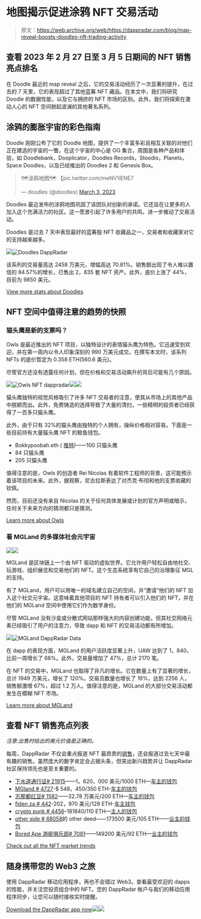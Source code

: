 # 地图揭示促进涂鸦 NFT 交易活动

> 原文：<https://web.archive.org/web/https://dappradar.com/blog/map-reveal-boosts-doodles-nft-trading-activity>

## 查看 2023 年 2 月 27 日至 3 月 5 日期间的 NFT 销售亮点排名

在 Doodle 最近的 map reveal 之后，它的交易活动经历了一次显著的提升，在过去的 7 天里，它的表现超过了其他蓝筹 NFT 藏品。在本文中，我们将研究 Doodle 的数据性能，以及它与拥挤的 NFT 市场的区别。此外，我们将探索在激动人心的 NFT 空间掀起波澜的其他著名系列。

## 涂鸦的膨胀宇宙的彩色指南

Doodle 刚刚公布了它的 Doodle 地图，提供了一个丰富多彩且相互关联的对他们正在建造的宇宙的一瞥。在这个宇宙的中心是 OG 集合，周围是各种产品和体验，如 Doodlebank，Dooplicator，Doodles Records，Stoodio，Planets，Space Doodles，以及已经推出的 Doodles 2 和 Genesis Box。

> 🗺️涂鸦地图🗺️
> 【pic.twitter.com/meNV1iENE7 
> 
> — doodles (@doodles) [March 3, 2023](https://web.archive.org/web/20230307171751/https://twitter.com/doodles/status/1631711599261098001?ref_src=twsrc%5Etfw)

Doodles 最近发布的涂鸦地图巩固了该团队对创新的承诺。它还旨在让更多的人加入这个充满活力的社区。这一愿景引起了许多用户的共鸣，进一步推动了交易活动。

Doodles 是过去 7 天中表现最好的蓝筹股 NFT 收藏品之一，交易者和收藏家对它的支持越来越多。

![](img/ff4455e78410e5fa80b1958ae580f8aa.png)![Doodles DappRadar](img/09609090454be8b8eae08371cb003379.png)

该系列的交易量高达 2458 万美元，增幅高达 70.81%。销售额出现了令人难以置信的 84.57%的增长，已售出 2，835 套 NFT 资产。此外，底价上涨了 44%，目前为 9850 美元。

[View more stats about Doodles](https://web.archive.org/web/20230307171751/https://dappradar.com/ethereum/collectibles/doodles-3/nfts)

## NFT 空间中值得注意的趋势的快照

### 猫头鹰是新的支票吗？

Owls 是最近推出的 NFT 项目，以独特设计的表情猫头鹰为特色。它迅速受到欢迎，并在第一周内以令人印象深刻的 990 万美元成交。在撰写本文时，该系列 NFTs 的底价暂定为 0.358 ETH(560.6 美元)。

尽管官方还没有透露任何计划，但在价格和交易活动飙升的背后可能有几个原因。

![](img/2cc14e43afa758bba4702c47116656b1.png)![Owls NFT dappradar](img/407f545d351aff2ac258e816a4c26e51.png)![](img/1f94f1109bd93c627c19889d9cbabb5e.png)![](img/0ff98cc21be6463c179280501fade1f0.png)

猫头鹰独特的视觉风格吸引了许多 NFT 交易者的注意，使其从市场上的其他产品中脱颖而出。此外，免费铸造的选择导致了大量的清扫，一些精明的投资者已经获得了一百多只猫头鹰。

此外，由于只有 32%的猫头鹰由独特的个人拥有，操纵价格相对容易。下面是一些目前持有大量猫头鹰 NFT 的鲸鱼钱包。

*   Bokkypoobah.eth ( [推特](https://web.archive.org/web/20230307171751/https://twitter.com/BokkyPooBah))——100 只猫头鹰
*   84 只猫头鹰
*   205 只猫头鹰

值得注意的是，Owls 的创造者 Rei Nicolas 有着软件工程师的背景，这可能预示着该项目的未来。此外，据观察，尼古拉斯表达了对杰克·布彻和他的支票收藏的钦佩。

然而，目前还没有来自 Nicolas 的关于任何具体发展或计划的官方声明或暗示，任何关于未来方向的猜测都只是猜测。

[Learn more about Owls](https://web.archive.org/web/20230307171751/https://dappradar.com/ethereum/collectibles/owls/nfts)

### 看 MGLand 的多媒体社会元宇宙

![](img/ecc772f01e85c6932ee6e9c5005bcb39.png)![](img/ee43f6957df7913d410992c44ea60afb.png)

MGLand 是区块链上一个由 NFT 驱动的虚拟世界。它允许用户轻松自由地社交、玩游戏、组织展览和交易他们的 NFT。这个生态系统享有它自己的治理象征 MGL 的支持。

有了 MGLand，用户可以用唯一的域名建立自己的空间，并“邀请”他们的 NFT 加入这个社交元宇宙。这意味着其他项目的 NFT 持有者可以引入他们的 NFT，并在他们的 MGLand 空间中使用它们作为数字身份。

尽管 MGLand 没有沙盒或分散式网站那样强大的内容创建功能，但其社交网络元素已经吸引了用户的注意力，导致 dapp 和 NFT 的交易活动都有所增加。

![](img/031f5e30fba088f3e6e8b38ccba003d8.png)![MGLand DappRadar Data](img/36ad14e94276cc3c7f29f25da9961120.png)

在 dapp 的表现方面，MGLand 的用户活跃度显著上升，UAW 达到了 1，840，比前一周增长了 68%。此外，交易量增加了 47%，总计 2170 笔。

在 NFT 的交易中，MGLand 也取得了非凡的增长。它在数量上有了显著的增长，总计 1949 万美元，增长了 120%。交易员数量也增长了 19%，达到 2256 人，销售额激增 67%，超过 1.2 万人。值得注意的是，MGLand 的大部分交易活动都发生在模糊 NFT 市场。

[Learn more about MGLand](https://web.archive.org/web/20230307171751/https://dappradar.com/ethereum/collectibles/mg-land/nfts)

## 查看 NFT 销售亮点列表

*注意:出售时给出的美元价值是正确的。*

每周，DappRadar 不仅会重点报道 NFT 最昂贵的[销售](https://web.archive.org/web/20230307171751/https://dappradar.com/nft/sales)，还会报道过去七天中最有趣的销售。虽然庞大的数字肯定会占据头条，但突出新兴趋势并让 DappRadar 社区保持领先也是至关重要的。

*   [下水道通行证# 21915](https://web.archive.org/web/20230307171751/https://dappradar.com/hub/assets/eth/0x764aeebcf425d56800ef2c84f2578689415a2daa/21915)——1，620，000 美元/1000 ETH—[车主的钱包](https://web.archive.org/web/20230307171751/https://dappradar.com/hub/wallet/eth/0xc99284c81f700f10f5634c2db18a7c4cc15bff41?utm_source=rankings&utm_medium=nft&utm_campaign=nft_sales)
*   [MGland # 4727](https://web.archive.org/web/20230307171751/https://dappradar.com/hub/assets/eth/0xe75512aa3bec8f00434bbd6ad8b0a3fbff100ad6/4727)-$ 548，450/350 ETH-[车主的钱包](https://web.archive.org/web/20230307171751/https://dappradar.com/hub/wallet/eth/0xb8ddbf243ff2a1f663eecb8be8423bb71737dea7?utm_source=rankings&utm_medium=nft&utm_campaign=nft_sales)
*   [志那都红豆# 1582](https://web.archive.org/web/20230307171751/https://dappradar.com/hub/assets/eth/0xed5af388653567af2f388e6224dc7c4b3241c544/1582)——32.78 万美元/200 ETH—[车主的钱包](https://web.archive.org/web/20230307171751/https://dappradar.com/hub/wallet/eth/0x05c250120ce07ba6fe361b39ac344148435c25ca?utm_source=rankings&utm_medium=nft&utm_campaign=nft_sales)
*   [fiden za # 442](https://web.archive.org/web/20230307171751/https://dappradar.com/hub/assets/eth/0xa7d8d9ef8d8ce8992df33d8b8cf4aebabd5bd270/78000442)-202，970 美元/129 ETH-[车主钱包](https://web.archive.org/web/20230307171751/https://dappradar.com/hub/wallet/eth/0x4bd86f07ac3b0194ad1b5af7fd01b1f1915ee050?utm_source=rankings&utm_medium=nft&utm_campaign=nft_sales)
*   [crypto punk # 4456](https://web.archive.org/web/20230307171751/https://dappradar.com/hub/assets/eth/0xb47e3cd837ddf8e4c57f05d70ab865de6e193bbb/4456)–181840/110 ETH—[主人的钱包](https://web.archive.org/web/20230307171751/https://dappradar.com/hub/wallet/eth/0xa7c4302370cbdf8c3a601bce82f64bb73dcaf10a?utm_source=rankings&utm_medium=nft&utm_campaign=nft_sales)
*   [other side # 68058](https://web.archive.org/web/20230307171751/https://dappradar.com/hub/assets/eth/0x34d85c9cdeb23fa97cb08333b511ac86e1c4e258/68058)的 other deed——173500 美元/105 ETH——[业主的钱包](https://web.archive.org/web/20230307171751/https://dappradar.com/hub/wallet/eth/0x9df276bc9d4527e801c4b12b4edce3cd484bd490?utm_source=rankings&utm_medium=nft&utm_campaign=nft_sales)
*   [Bored Ape 游艇俱乐部# 7081](https://web.archive.org/web/20230307171751/https://dappradar.com/hub/assets/eth/0xbc4ca0eda7647a8ab7c2061c2e118a18a936f13d/7081)——149200 美元/92 ETH—[业主的钱包](https://web.archive.org/web/20230307171751/https://dappradar.com/hub/wallet/eth/0x638a98bbb92a7582d07c52ff407d49664dc8b3ee?utm_source=rankings&utm_medium=nft&utm_campaign=nft_sales)

[Check out all the NFT market trends](https://web.archive.org/web/20230307171751/https://dappradar.com/nft/sales)

## 随身携带您的 Web3 之旅

使用 DappRadar 移动应用程序，再也不会错过 Web3。查看最受欢迎的 dapps 的性能，并关注您投资组合中的 NFT。您的 DappRadar 帐户与我们的移动应用程序同步，让您可以随时接收实时提醒。

[Download the DappRadar app now](https://web.archive.org/web/20230307171751/https://dappradar.app.link/blog)[](https://web.archive.org/web/20230307171751/https://play.google.com/store/apps/details?id=com.portfolio.dappradar)[![](img/a3634373d68930c5d4e8a7fce618f91f.png)<picture>![](img/60039a7ec83ae3603f244957d071a89c.png)</picture>](https://web.archive.org/web/20230307171751/https://play.google.com/store/apps/details?id=com.portfolio.dappradar)